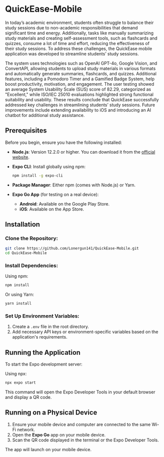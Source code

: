 # QuickEase-Mobile

In today’s academic environment, students often struggle to balance their study sessions due to non-academic responsibilities that demand significant time and energy. Additionally, tasks like manually summarizing study materials and creating self-assessment tools, such as flashcards and quizzes, consume a lot of time and effort, reducing the effectiveness of their study sessions. To address these challenges, the QuickEase mobile application was developed to streamline students’ study sessions. 

The system uses technologies such as OpenAI GPT-4o, Google Vision, and ConvertAPI, allowing students to upload study materials in various formats and automatically generate summaries, flashcards, and quizzes. Additional features, including a Pomodoro Timer and a Gamified Badge System, help boost productivity, motivation, and engagement. The user testing showed an average System Usability Scale (SUS) score of 82.29, categorized as "Excellent," while ISO/IEC 25010 evaluations highlighted strong functional suitability and usability. These results conclude that QuickEase successfully addressed key challenges in streamlining students’ study sessions. Future improvements include extending availability to iOS and introducing an AI chatbot for additional study assistance.

## Prerequisites

Before you begin, ensure you have the following installed:

- **Node.js**: Version 12.2.0 or higher. You can download it from the [official website](https://nodejs.org/).
- **Expo CLI**: Install globally using npm:
  
  ```bash
  npm install -g expo-cli
  ```
- **Package Manager**: Either npm (comes with Node.js) or Yarn.
- **Expo Go App** (for testing on a real device):
  - **Android**: Available on the Google Play Store.
  - **iOS**: Available on the App Store.

## Installation

### Clone the Repository:

```bash
git clone https://github.com/Lonergun141/QuickEase-Mobile.git
cd QuickEase-Mobile
```

### Install Dependencies:

Using npm:

```bash
npm install
```

Or using Yarn:

```bash
yarn install
```

### Set Up Environment Variables:

1. Create a `.env` file in the root directory.
2. Add necessary API keys or environment-specific variables based on the application's requirements.

## Running the Application

To start the Expo development server:

Using npx:

```bash
npx expo start
```

This command will open the Expo Developer Tools in your default browser and display a QR code.

## Running on a Physical Device

1. Ensure your mobile device and computer are connected to the same Wi-Fi network.
2. Open the **Expo Go** app on your mobile device.
3. Scan the QR code displayed in the terminal or the Expo Developer Tools.

The app will launch on your mobile device.
